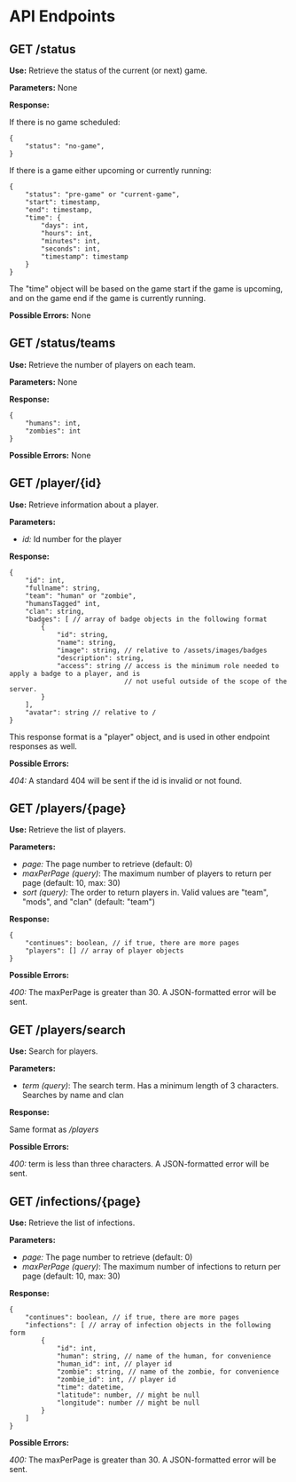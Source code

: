 API Endpoints
=============

GET /status
-----------

**Use:** Retrieve the status of the current (or next) game.

**Parameters:** None

**Response:**

If there is no game scheduled:

    {
        "status": "no-game",
    }

If there is a game either upcoming or currently running:

    {
        "status": "pre-game" or "current-game",
        "start": timestamp,
        "end": timestamp,
        "time": {
            "days": int,
            "hours": int,
            "minutes": int,
            "seconds": int,
            "timestamp": timestamp
        }
    }

The "time" object will be based on the game start if the game is upcoming, and on the game end if the game is currently
running.

**Possible Errors:** None

GET /status/teams
-----------------

**Use:** Retrieve the number of players on each team.

**Parameters:** None

**Response:**

    {
        "humans": int,
        "zombies": int
    }

**Possible Errors:** None

GET /player/{id}
----------------

**Use:** Retrieve information about a player.

**Parameters:**

* _id:_ Id number for the player

**Response:**

    {
        "id": int,
        "fullname": string,
        "team": "human" or "zombie",
        "humansTagged" int,
        "clan": string,
        "badges": [ // array of badge objects in the following format
            {
                "id": string,
                "name": string,
                "image": string, // relative to /assets/images/badges
                "description": string,
                "access": string // access is the minimum role needed to apply a badge to a player, and is
                                 // not useful outside of the scope of the server.
            }
        ],
        "avatar": string // relative to /
    }

This response format is a "player" object, and is used in other endpoint responses as well.

**Possible Errors:**

_404:_ A standard 404 will be sent if the id is invalid or not found.

GET /players/{page}
-------------------

**Use:** Retrieve the list of players.

**Parameters:**

* _page:_ The page number to retrieve (default: 0)
* _maxPerPage (query)_: The maximum number of players to return per page (default: 10, max: 30)
* _sort (query):_ The order to return players in. Valid values are "team", "mods", and "clan" (default: "team")

**Response:**

    {
        "continues": boolean, // if true, there are more pages
        "players": [] // array of player objects
    }

**Possible Errors:**

_400:_ The maxPerPage is greater than 30. A JSON-formatted error will be sent.

GET /players/search
-------------------

**Use:** Search for players.

**Parameters:**

* _term (query)_: The search term. Has a minimum length of 3 characters. Searches by name and clan

**Response:**

Same format as _/players_

**Possible Errors:**

_400:_ term is less than three characters. A JSON-formatted error will be sent.

GET /infections/{page}
----------------------

**Use:** Retrieve the list of infections.

**Parameters:**

* _page:_ The page number to retrieve (default: 0)
* _maxPerPage (query)_: The maximum number of infections to return per page (default: 10, max: 30)

**Response:**

    {
        "continues": boolean, // if true, there are more pages
        "infections": [ // array of infection objects in the following form
            {
                "id": int,
                "human": string, // name of the human, for convenience
                "human_id": int, // player id
                "zombie": string, // name of the zombie, for convenience
                "zombie_id": int, // player id
                "time": datetime,
                "latitude": number, // might be null
                "longitude": number // might be null
            }
        ]
    }

**Possible Errors:**

_400:_ The maxPerPage is greater than 30. A JSON-formatted error will be sent.